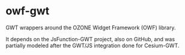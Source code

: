 owf-gwt
==============

GWT wrappers around the OZONE Widget Framework (OWF) library.

It depends on the JsFunction-GWT project, also on GitHub, and was partially modeled after
the GWT/JS integration done for Cesium-GWT.

